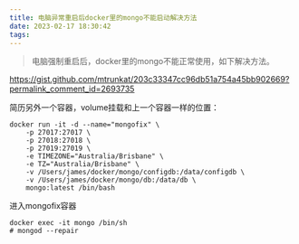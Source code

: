 ```yaml
---
title: 电脑异常重启后docker里的mongo不能启动解决方法
date: 2023-02-17 18:30:42
tags:
---
```


> 电脑强制重启后，docker里的mongo不能正常使用，如下解决方法。

https://gist.github.com/mtrunkat/203c33347cc96db51a754a45bb902669?permalink_comment_id=2693735

简历另外一个容器，volume挂载和上一个容器一样的位置：

```
docker run -it -d --name="mongofix" \
    -p 27017:27017 \
    -p 27018:27018 \
    -p 27019:27019 \
    -e TIMEZONE="Australia/Brisbane" \
    -e TZ="Australia/Brisbane" \
    -v /Users/james/docker/mongo/configdb:/data/configdb \
    -v /Users/james/docker/mongo/db:/data/db \
    mongo:latest /bin/bash
```

进入mongofix容器

```
docker exec -it mongo /bin/sh
# mongod --repair
```

